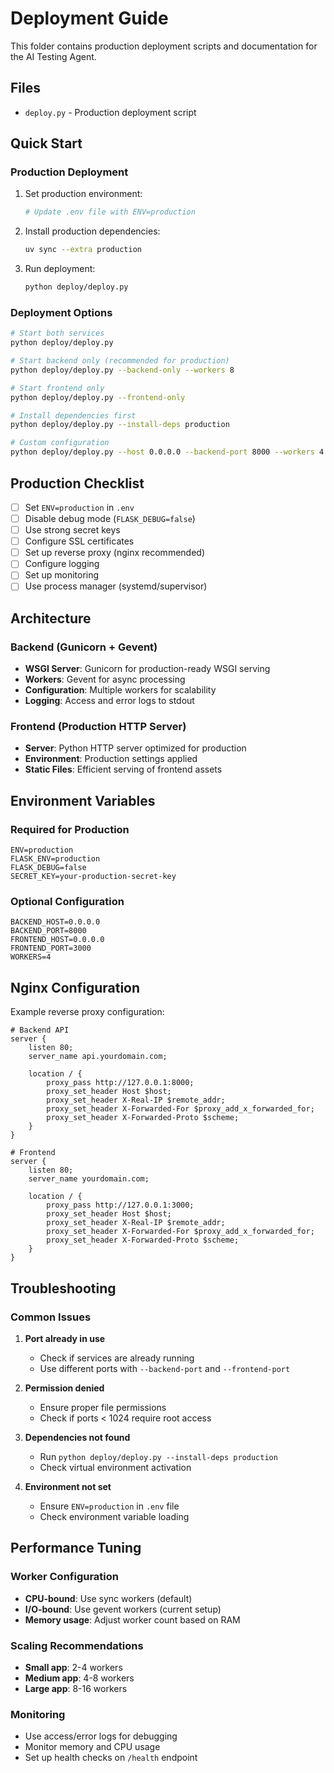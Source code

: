 # Deployment Guide

This folder contains production deployment scripts and documentation for the AI Testing Agent.

## Files

- `deploy.py` - Production deployment script

## Quick Start

### Production Deployment

1. Set production environment:

   ```bash
   # Update .env file with ENV=production
   ```

2. Install production dependencies:

   ```bash
   uv sync --extra production
   ```

3. Run deployment:

   ```bash
   python deploy/deploy.py
   ```

### Deployment Options

```bash
# Start both services
python deploy/deploy.py

# Start backend only (recommended for production)
python deploy/deploy.py --backend-only --workers 8

# Start frontend only
python deploy/deploy.py --frontend-only

# Install dependencies first
python deploy/deploy.py --install-deps production

# Custom configuration
python deploy/deploy.py --host 0.0.0.0 --backend-port 8000 --workers 4
```

## Production Checklist

- [ ] Set `ENV=production` in `.env`
- [ ] Disable debug mode (`FLASK_DEBUG=false`)
- [ ] Use strong secret keys
- [ ] Configure SSL certificates
- [ ] Set up reverse proxy (nginx recommended)
- [ ] Configure logging
- [ ] Set up monitoring
- [ ] Use process manager (systemd/supervisor)

## Architecture

### Backend (Gunicorn + Gevent)

- **WSGI Server**: Gunicorn for production-ready WSGI serving
- **Workers**: Gevent for async processing
- **Configuration**: Multiple workers for scalability
- **Logging**: Access and error logs to stdout

### Frontend (Production HTTP Server)

- **Server**: Python HTTP server optimized for production
- **Environment**: Production settings applied
- **Static Files**: Efficient serving of frontend assets

## Environment Variables

### Required for Production

```env
ENV=production
FLASK_ENV=production
FLASK_DEBUG=false
SECRET_KEY=your-production-secret-key
```

### Optional Configuration

```env
BACKEND_HOST=0.0.0.0
BACKEND_PORT=8000
FRONTEND_HOST=0.0.0.0
FRONTEND_PORT=3000
WORKERS=4
```

## Nginx Configuration

Example reverse proxy configuration:

```nginx
# Backend API
server {
    listen 80;
    server_name api.yourdomain.com;

    location / {
        proxy_pass http://127.0.0.1:8000;
        proxy_set_header Host $host;
        proxy_set_header X-Real-IP $remote_addr;
        proxy_set_header X-Forwarded-For $proxy_add_x_forwarded_for;
        proxy_set_header X-Forwarded-Proto $scheme;
    }
}

# Frontend
server {
    listen 80;
    server_name yourdomain.com;

    location / {
        proxy_pass http://127.0.0.1:3000;
        proxy_set_header Host $host;
        proxy_set_header X-Real-IP $remote_addr;
        proxy_set_header X-Forwarded-For $proxy_add_x_forwarded_for;
        proxy_set_header X-Forwarded-Proto $scheme;
    }
}
```

## Troubleshooting

### Common Issues

1. **Port already in use**
   - Check if services are already running
   - Use different ports with `--backend-port` and `--frontend-port`

2. **Permission denied**
   - Ensure proper file permissions
   - Check if ports < 1024 require root access

3. **Dependencies not found**
   - Run `python deploy/deploy.py --install-deps production`
   - Check virtual environment activation

4. **Environment not set**
   - Ensure `ENV=production` in `.env` file
   - Check environment variable loading

## Performance Tuning

### Worker Configuration

- **CPU-bound**: Use sync workers (default)
- **I/O-bound**: Use gevent workers (current setup)
- **Memory usage**: Adjust worker count based on RAM

### Scaling Recommendations

- **Small app**: 2-4 workers
- **Medium app**: 4-8 workers
- **Large app**: 8-16 workers

### Monitoring

- Use access/error logs for debugging
- Monitor memory and CPU usage
- Set up health checks on `/health` endpoint
 
 